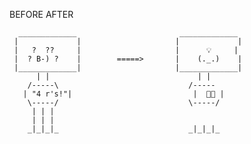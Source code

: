 BEFORE                                AFTER

      _____________                       _____________
     |             |                     |             |
     |   ?  ??     |                     |      💡     |
     |  ? B-) ?    |        =====>       |    (._.)    |
     |_____________|                     |_____________|
          | |                                 | |
        /-----\                             /-----
       | "4 r's!"|                           |  🔎📄 |
        \-----/                             \-----/
         | | |
         | | |
        _|_|_|_                             _|_|_|_